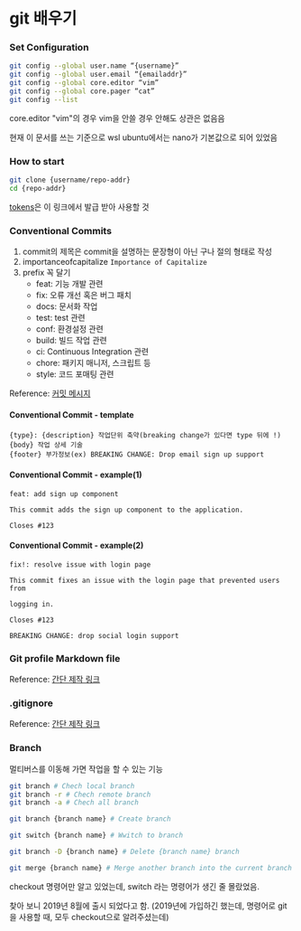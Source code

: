 # git 배우기

### Set Configuration

```bash
git config --global user.name “{username}” 
git config --global user.email “{emailaddr}” 
git config --global core.editor “vim” 
git config --global core.pager “cat” 
git config --list
```

core.editor "vim"의 경우 vim을 안쓸 경우 안해도 상관은 없음음

현재 이 문서를 쓰는 기준으로 wsl ubuntu에서는 nano가 기본값으로 되어 있었음


### How to start

```bash
git clone {username/repo-addr} 
cd {repo-addr} 
```

[tokens](https://github.com/settings/tokens)은 이 링크에서 발급 받아 사용할 것


### Conventional Commits

1. commit의 제목은 commit을 설명하는 문장형이 아닌 구나 절의 형태로 작성
2. importanceofcapitalize `Importance of Capitalize`
3. prefix 꼭 달기
    - feat: 기능 개발 관련
    - fix: 오류 개선 혹은 버그 패치
    - docs: 문서화 작업 
    - test: test 관련 
    - conf: 환경설정 관련
    - build: 빌드 작업 관련 
    - ci: Continuous Integration 관련 
    - chore: 패키지 매니저, 스크립트 등 
    - style: 코드 포매팅 관련

Reference: [커밋 메시지](https://www.conventionalcommits.org/ko/v1.0.0/)

#### Conventional Commit - template

```
{type}: {description} 작업단위 축약(breaking change가 있다면 type 뒤에 !)
{body} 작업 상세 기술 
{footer} 부가정보(ex) BREAKING CHANGE: Drop email sign up support
```

#### Conventional Commit - example(1)

```
feat: add sign up component

This commit adds the sign up component to the application.

Closes #123
```

#### Conventional Commit - example(2)

```
fix!: resolve issue with login page 

This commit fixes an issue with the login page that prevented users from 

logging in. 

Closes #123 

BREAKING CHANGE: drop social login support
```

### Git profile Markdown file

Reference: [간단 제작 링크](https://rahuldkjain.github.io/gh-profile-readme-generator/)


### .gitignore

Reference: [간단 제작 링크](https://gitignore.io/)


### Branch

멀티버스를 이동해 가면 작업을 할 수 있는 기능

```bash
git branch # Chech local branch
git branch -r # Chech remote branch
git branch -a # Chech all branch

git branch {branch name} # Create branch

git switch {branch name} # Wwitch to branch

git branch -D {branch name} # Delete {branch name} branch

git merge {branch name} # Merge another branch into the current branch
```

checkout 명령어만 알고 있었는데, switch 라는 명령어가 생긴 줄 몰랐었음.

찾아 보니 2019년 8월에 출시 되었다고 함. (2019년에 가입하긴 했는데, 명령어로 git을 사용할 때, 모두 checkout으로 알려주셨는데)

